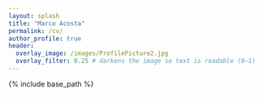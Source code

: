 ```yaml
---
layout: splash
title: "Marco Acosta"
permalink: /cv/
author_profile: true
header:
  overlay_image: /images/ProfilePicture2.jpg
  overlay_filter: 0.25 # darkens the image so text is readable (0–1)
---
```



{% include base_path %}

